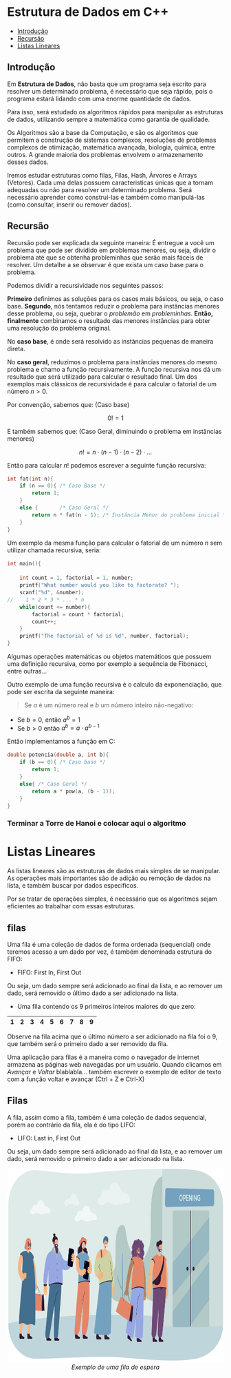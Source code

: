 <a name="partes"></a>
# Estrutura de Dados em C++

- [Introdução](#parte1)
- [Recursão](#parte2)
- [Listas Lineares](#parte3)

<a id="parte1"></a>
## Introdução

Em **Estrutura de Dados**, não basta que um programa seja escrito para resolver um determinado problema, é necessário que seja rápido, pois o programa estará lidando com uma enorme quantidade de dados.

Para isso, será estudado os algoritmos rápidos para manipular as estruturas de dados, utilizando sempre a matemática como garantia de qualidade. 

Os Algoritmos são a base da Computação, e são os algoritmos que permitem a construção de sistemas complexos, resoluções de problemas complexos de otimização, matemática avançada, biologia, química, entre outros. A grande maioria dos problemas envolvem o armazenamento desses dados.

Iremos estudar estruturas como filas, Filas, Hash, Árvores e Arrays (Vetores). Cada uma delas possuem caracteristicas únicas que a tornam adequadas ou não para resolver um determinado problema. Será necessário aprender como construí-las e também como manipulá-las (como consultar, inserir ou remover dados).

<a id="parte2"></a>
## Recursão

Recursão pode ser explicada da seguinte maneira: É entregue a vocẽ um problema que pode ser dividido em problemas menores, ou seja, dividir o problema até que se obtenha probleminhas que serão mais fáceis de resolver. Um detalhe a se observar é que exista um caso base para o problema.

Podemos dividir a recursividade nos seguintes passos:

**Primeiro** definimos as soluções para os casos mais básicos, ou seja, o caso base. **Segundo**, nós tentamos reduzir o problema para instâncias menores desse problema, ou seja, quebrar o *problemão* em *probleminhas*. **Então, finalmente** combinamos o resultado das menores instâncias para obter uma resolução do problema original.

No **caso base**, é onde será resolvido as instâncias pequenas de maneira direta.

No **caso geral**, reduzimos o problema para instâncias menores do mesmo problema e chamo a função recursivamente. A função recursiva nos dá um resultado que será utilizado para calcular o resultado final. Um dos exemplos mais clássicos de recursividade é para calcular o fatorial de um número $n > 0$.

Por convenção, sabemos que: (Caso base)

$$0! = 1$$

E também sabemos que: (Caso Geral, diminuindo o problema em instâncias menores)

$$n! = n \cdot (n - 1) \cdot (n - 2) \cdot ...$$

Então para calcular $n!$ podemos escrever a seguinte função recursiva:

```C
int fat(int n){
    if (n == 0){ /* Caso Base */
        return 1;
    }    
    else {       /* Caso Geral */
        return n * fat(n - 1); /* Instância Menor do problema inicial */
    }    
}
```

Um exemplo da mesma função para calcular o fatorial de um número $n$ sem utilizar chamada recursiva, seria:

```C
int main(){

    int count = 1, factorial = 1, number;
    printf("What number would you like to factorate? ");
    scanf("%d", &number);
//    1 * 2 * 3 * ... * n
    while(count <= number){
        factorial = count * factorial;
        count++;
    }
    printf("The factorial of %d is %d", number, factorial);
}

```

Algumas operações matemáticas ou objetos matemáticos que possuem uma definição recursiva, como por exemplo a sequência de Fibonacci, entre outras...

Outro exemplo de uma função recursiva é o calculo da exponenciação, que pode ser escrita da seguinte maneira:

> Se $a$ é um número real e $b$ um número inteiro não-negativo:

- Se $b = 0$, então $a^b = 1$
- Se $b > 0$ então $a^b = a \cdot a^{b-1}$

Então implementamos a função em C:

```C
double potencia(double a, int b){
    if (b == 0){ /* Caso base */
        return 1;
    }
    else{ /* Caso Geral */
        return a * pow(a, (b - 1));
    }    
}
```

### Terminar a Torre de Hanoi e colocar aqui o algoritmo



<a id="parte3"></a>
# Listas Lineares

As listas lineares são as estruturas de dados mais simples de se manipular. As operações mais importantes são de adição ou remoção de dados na lista, e também buscar por dados especificos.

Por se tratar de operações simples, é necessário que os algoritmos sejam eficientes ao trabalhar com essas estruturas.

## filas

Uma fila é uma coleção de dados de forma ordenada (sequencial) onde teremos acesso a um dado por vez, é também denominada estrutura do FIFO:

- FIFO: First In, First Out

Ou seja, um dado sempre será adicionado ao final da lista, e ao remover um dado, será removido o último dado a ser adicionado na lista.

- Uma fila contendo os 9 primeiros inteiros maiores do que zero:

| 1 | 2 | 3 | 4 | 5 | 6 | 7 | 8 | 9 |
|---|---|---|---|---|---|---|---|---|

Observe na fila acima que o último número a ser adicionado na fila foi o 9, que também será o primeiro dado a ser removido da fila.

Uma aplicação para filas é a maneira como o navegador de internet armazena as páginas web navegadas por um usuário. Quando clicamos em *Avançar* e *Voltar* blablabla... também escrever o exemplo de editor de texto com a função voltar e avançar (Ctrl + Z e Ctrl-X)

## Filas

A fila, assim como a fila, também é uma coleção de dados sequencial, porém ao contrário da fila, ela é do tipo LIFO:

- LIFO: Last in, First Out

Ou seja, um dado sempre será adicionado ao final da lista, e ao remover um dado, será removido o primeiro dado a ser adicionado na lista.

<p align="center">
  <img src="Images/queue.jpg" width="700" height="450" alt="Waiting queue">
  <em>Exemplo de uma fila de espera</em>
</p>



